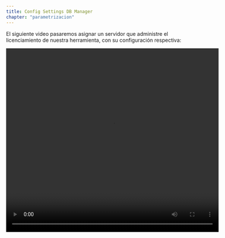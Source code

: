 ```yaml
---
title: Config Settings DB Manager
chapter: "parametrizacion"
---
```


El siguiente video pasaremos asignar un servidor que administre el licenciamiento de nuestra herramienta, con su configuración respectiva:

<video width="580" height="500" controls> <source src="*" type="video/mp4"> Your browser does not support the video tag. </video>
